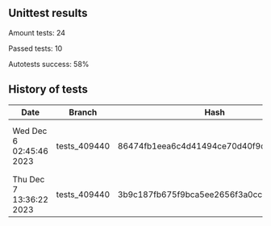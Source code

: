 ## Unittest results

Amount tests: 24

Passed tests: 10

Autotests success: 58%

## History of tests

| Date                    | Branch       | Hash                                     | Author                                          | Comments                                |
|-------------------------|--------------|------------------------------------------|-------------------------------------------------|-----------------------------------------| 
| Wed Dec 6 02:45:46 2023 | tests_409440 | 86474fb1eea6c4d41494ce70d40f9ccf0baa9aa9 | Alina Ramazanova <alinaramazanova610@gmail.com> | Added unittests for geometric functions |
| Thu Dec 7 13:36:22 2023 | tests_409440 | 3b9c187fb675f9bca5ee2656f3a0cc64d924fc82 | Alina Ramazanova <alinaramazanova610@gmail.com> | Added modified unittests                |